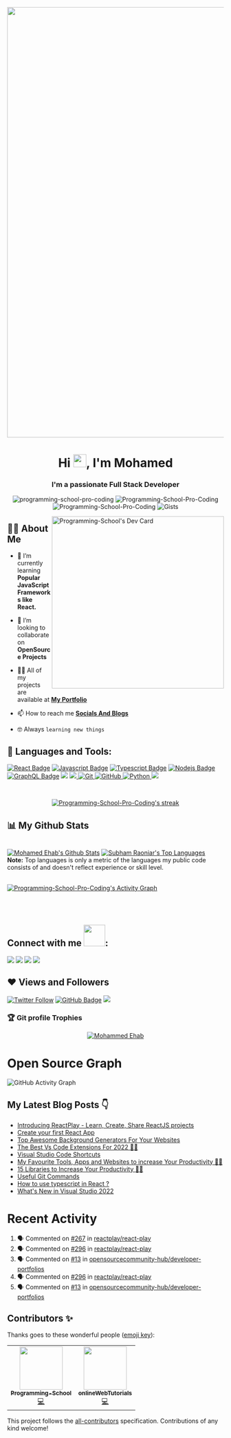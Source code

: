 <!-- ![Purple Welcome Canvas Banner](https://user-images.githubusercontent.com/96921717/152648473-9799d284-7e21-49ab-a07e-45d35bdc07fb.png) -->
<!-- <img src="Blue and Yellow Geometric Businessman Facebook Cover.gif"> -->
<!-- <img src="standard.gif" align="right" width="400"> -->
<img src="standard (2).gif" align="center" width="1000">

<h1 align="center">Hi <img src="https://raw.githubusercontent.com/MartinHeinz/MartinHeinz/master/wave.gif" width="30px">, I'm Mohamed</h1>
<h3 align="center">I'm a passionate Full Stack Developer</h3>

<p align="center"> <img src="https://komarev.com/ghpvc/?username=Programming-School-Pro-Coding&label=Profile%20views&color=0e75b6&style=flat" alt="programming-school-pro-coding" />
		   <img src="https://badges.pufler.dev/repos/programming-school-pro-coding" alt="Programming-School-Pro-Coding" />
		   <img src="https://img.shields.io/github/followers/Programming-School-Pro-Coding?label=Followers" alt="Programming-School-Pro-Coding" />
		   <img src="https://badges.pufler.dev/gists/Programming-School-Pro-Coding" alt="Gists" />
</p>

<!-- <img src="standard (1).gif" align="right" width="400"/> -->
<a href="https://app.daily.dev/Mohamed_Ehab"><img src="https://api.daily.dev/devcards/ed49ae7194bc40a298676373c974b702.png?r=jai" width="400" align="right" alt="Programming-School's Dev Card"/></a>


## 🙋‍♂️ About Me

- 🌱 I’m currently learning **Popular JavaScript Frameworks like React.**

- 👯 I’m looking to collaborate on **OpenSource Projects**

- 👨‍💻 All of my projects are available at **[My Portfolio](https://mohamed-ehab-portfolio.vercel.app)**

- 📫 How to reach me **[Socials And Blogs](https://linktr.ee/Programming_School)**

- :nerd_face: Always `learning new things`







## 🚀 Languages and Tools:

<!-- <p align="left"> 
    <a href="https://reactjs.org/" target="_blank"> <img src="https://img.icons8.com/color/48/000000/react-native.png"/> </a>
    <a href="https://developer.mozilla.org/en-US/docs/Web/JavaScript" target="_blank"> <img src="https://img.icons8.com/color/48/000000/javascript.png"/> </a> 
    <a href="https://www.w3.org/html/" target="_blank"> <img src="https://img.icons8.com/color/48/000000/html-5.png"/> </a> 
    <a href="https://www.w3schools.com/css/" target="_blank"> <img src="https://img.icons8.com/color/48/000000/css3.png"/> </a> 
    <a href="https://getbootstrap.com" target="_blank"> <img src="https://img.icons8.com/color/48/000000/bootstrap.png"/> </a> 
    <a href="https://www.python.org" target="_blank"> <img src="https://img.icons8.com/color/48/000000/python.png"/> </a> 
    <a style="padding-right:8px;" href="https://nodejs.org" target="_blank"> <img src="https://img.icons8.com/color/48/000000/nodejs.png"/> </a> 
    <a style="padding-right:8px;" href="https://www.mysql.com/" target="_blank"> <img src="https://img.icons8.com/fluent/50/000000/mysql-logo.png"/> </a>
    <a href="https://www.mongodb.com/" target="_blank"> <img src="https://raw.githubusercontent.com/devicons/devicon/master/icons/mongodb/mongodb-original-wordmark.svg" alt="mongodb" width="48" height="48"/> </a>
    <a href="https://git-scm.com/" target="_blank"> <img src="https://img.icons8.com/color/48/000000/git.png"/> </a> 
    <a href="https://expressjs.com" target="_blank"> <img src="https://raw.githubusercontent.com/devicons/devicon/master/icons/express/express-original-wordmark.svg" alt="express" width="40" height="40"/> </a>
</p> -->

[![React Badge](https://img.shields.io/badge/-React-61DBFB?style=for-the-badge&labelColor=black&logo=react&logoColor=61DBFB)](#)  [![Javascript Badge](https://img.shields.io/badge/-Javascript-F0DB4F?style=for-the-badge&labelColor=black&logo=javascript&logoColor=F0DB4F)](#) [![Typescript Badge](https://img.shields.io/badge/-Typescript-007acc?style=for-the-badge&labelColor=black&logo=typescript&logoColor=007acc)](#) [![Nodejs Badge](https://img.shields.io/badge/-Nodejs-3C873A?style=for-the-badge&labelColor=black&logo=node.js&logoColor=3C873A)](#) [![GraphQL Badge](https://img.shields.io/badge/-GraphQl-e535ab?style=for-the-badge&labelColor=black&logo=node.js&logoColor=e535ab)](#)
<img src="https://img.shields.io/badge/-HTML-c58545?style=for-the-badge&logo=html5&logoColor=c58545&labelColor=282828">
<img src="https://img.shields.io/badge/-CSS-d1a01f?style=for-the-badge&logo=css3&logoColor=d1a01f&labelColor=282828"><a href="https://git-scm.com/" target="_blank"> <img src="https://img.shields.io/badge/GIT-E44C30?style=for-the-badge&logo=git&logoColor=white" alt="Git"/> </a>
<a href="https://github.com/Programming-School-Pro-Coding" target="_blank"> <img src="https://img.shields.io/badge/GitHub-100000?style=for-the-badge&logo=github&logoColor=white" alt="GitHub"/>
    <a href="https://www.python.org" target="_blank"> <img src="https://img.shields.io/badge/Python-FFD43B?style=for-the-badge&logo=python&logoColor=darkgreen" alt="Python"/> </a>
    <a href="https://code.visualstudio.com"><img src="https://camo.githubusercontent.com/42ada9cc774b9d2b4cf35691820a881d70657ae42c3a074f00c7e9add6352361/68747470733a2f2f696d672e736869656c64732e696f2f62616467652f56697375616c5f53747564696f5f436f64652d3030373844343f7374796c653d666f722d7468652d6261646765266c6f676f3d76697375616c25323073747564696f253230636f6465266c6f676f436f6c6f723d7768697465" /></a>

<br/>

<p align="center">
    <a href="https://mohamed-ehab-portfolio.vercel.app" target="_blank">
        <img title="🔥 Get streak stats for your profile at git.io/streak-stats" alt="Programming-School-Pro-Coding's streak" src="https://github-readme-streak-stats.herokuapp.com/?user=Programming-School-Pro-Coding&theme=black-ice&hide_border=true&stroke=0000&background=060A0CD0"/>
    </a>
</p>

## 📊 My Github Stats

  <br/>
    <a href="https://mohamed-ehab-portfolio.vercel.app" target="_blank"><img alt="Mohamed Ehab's Github Stats" src="https://github-readme-stats.vercel.app/api?username=Programming-School-Pro-Coding&show_icons=true&count_private=true&theme=react&hide_border=true&bg_color=0D1117" /></a>
  <a href="https://mohamed-ehab-portfolio.vercel.app" target="_blank"><img alt="Subham Raoniar's Top Languages" src="https://github-readme-stats.vercel.app/api/top-langs/?username=Programming-School-Pro-Coding&langs_count=8&count_private=true&layout=compact&theme=react&hide_border=true&bg_color=0D1117" /></a>
  <br/>
  <b>Note:</b> Top languages is only a metric of the languages my public code consists of and doesn't reflect experience or skill level.


<br/>
<br/>

<a href="https://mohamed-ehab-portfolio.vercel.app"  target="_blank"><img alt="Programming-School-Pro-Coding's Activity Graph" src="https://activity-graph.herokuapp.com/graph?username=Programming-School-Pro-Coding&bg_color=0D1117&color=5BCDEC&line=5BCDEC&point=FFFFFF&hide_border=true" /></a>

<br/>
<br/>

## Connect with me <img src="https://raw.githubusercontent.com/ShahriarShafin/ShahriarShafin/main/Assets/handshake.gif" width="50px" />:
<p align="left">

<a href = "https://www.linkedin.com/in/mohamed-ehab-164193208"><img src="https://img.icons8.com/fluent/48/000000/linkedin.png"/></a>
<a href = "https://twitter.com/Programing_Pro"><img src="https://img.icons8.com/fluent/48/000000/twitter.png"/></a>
<a href = "https://www.instagram.com/mohamed_ehab_pro/"><img src="https://img.icons8.com/fluent/48/000000/instagram-new.png"/></a>
<a href = "http://www.youtube.com/channel/UC1YTVmV31RZV2oie1kKpJkw"><img src="https://img.icons8.com/color/48/000000/youtube-play.png"/></a>

</p>

## ❤ Views and Followers
<a href="https://twitter.com/Programing_Pro">![Twitter Follow](https://img.shields.io/twitter/follow/Programing_Pro?label=Follow%20Me&style=for-the-badge)</a>
<a href="https://github.com/Programming-School-Pro-Coding?tab=followers"><img src="https://img.shields.io/github/followers/Programming-School-Pro-Coding?label=Followers&style=for-the-badge" alt="GitHub Badge"></a>
<a href="https://youtube.com/channel/UC1YTVmV31RZV2oie1kKpJkw"><img src="https://img.shields.io/youtube/channel/views/UC1YTVmV31RZV2oie1kKpJkw?color=%23333333&label=Programming%20School&style=for-the-badge" /></a>

### :trophy: Git profile Trophies

<p align="center"> <a href="https://github.com/ryo-ma/github-profile-trophy"><img src="https://github-profile-trophy.vercel.app/?username=Programming-School-Pro-Coding&layout=compact&theme=algolia" alt="Mohammed Ehab" /></a> </p>

# Open Source Graph
![GitHub Activity Graph](https://activity-graph.herokuapp.com/graph?username=Programming-School-Pro-Coding&theme=dracula&hide_border=true)
	
## My Latest Blog Posts 👇
<!-- HASHNODE_BLOG:START -->
- [Introducing ReactPlay - Learn, Create, Share ReactJS projects](https://programming-school.hashnode.dev//introducing-reactplay-learn-create-share-reactjs-projects)
- [Create your first React App](https://programming-school.hashnode.dev//create-your-first-react-app)
- [Top Awesome Background Generators For Your Websites](https://programming-school.hashnode.dev//top-awesome-background-generators-for-your-websites)
- [The Best Vs Code Extensions For 2022 💪💪](https://programming-school.hashnode.dev//the-best-vs-code-extensions-for-2022)
- [Visual Studio Code Shortcuts](https://programming-school.hashnode.dev//visual-studio-code-shortcuts)
- [My Favourite Tools, Apps and Websites to increase Your Productivity 🎨🚀](https://programming-school.hashnode.dev//my-favourite-tools-apps-and-websites-to-increase-your-productivity)
- [15 Libraries to Increase Your Productivity 🎨🚀](https://programming-school.hashnode.dev//15-libraries-to-increase-your-productivity)
- [Useful Git Commands](https://programming-school.hashnode.dev//useful-git-commands)
- [How to use typescript in React ?](https://programming-school.hashnode.dev//how-to-use-typescript-in-react)
- [What's New in Visual Studio 2022](https://programming-school.hashnode.dev//whats-new-in-visual-studio-2022)
<!-- HASHNODE_BLOG:END -->
	
# Recent Activity
<!--START_SECTION:activity-->
1. 🗣 Commented on [#267](https://github.com/reactplay/react-play/issues/267) in [reactplay/react-play](https://github.com/reactplay/react-play)
2. 🗣 Commented on [#296](https://github.com/reactplay/react-play/issues/296) in [reactplay/react-play](https://github.com/reactplay/react-play)
3. 🗣 Commented on [#13](https://github.com/opensourcecommunity-hub/developer-portfolios/issues/13) in [opensourcecommunity-hub/developer-portfolios](https://github.com/opensourcecommunity-hub/developer-portfolios)
4. 🗣 Commented on [#296](https://github.com/reactplay/react-play/issues/296) in [reactplay/react-play](https://github.com/reactplay/react-play)
5. 🗣 Commented on [#13](https://github.com/opensourcecommunity-hub/developer-portfolios/issues/13) in [opensourcecommunity-hub/developer-portfolios](https://github.com/opensourcecommunity-hub/developer-portfolios)
<!--END_SECTION:activity-->
	
## Contributors ✨

Thanks goes to these wonderful people ([emoji key](https://allcontributors.org/docs/en/emoji-key)):

<!-- ALL-CONTRIBUTORS-LIST:START - Do not remove or modify this section -->
<!-- prettier-ignore-start -->
<!-- markdownlint-disable -->
<table>
  <tr>
	  <td align="center"><a href="https://mohamed-ehab-portfolio.vercel.app/"><img src="https://avatars.githubusercontent.com/u/96921717?v=4?s=100" width="100px;" alt=""/><br /><sub><b>Programming-School</b></sub></a><br /><a href="https://github.com/Programming-School-Pro-Coding/Programming-School-Pro-Coding/commits?author=Programming-School-Pro-Coding" title="Code">💻</a></td>
    <td align="center"><a href="https://github.com/onlineWebTutorials"><img src="https://avatars.githubusercontent.com/u/96112266?v=4?s=100" width="100px;" alt=""/><br /><sub><b>onlineWebTutorials</b></sub></a><br /><a href="https://github.com/Programming-School-Pro-Coding/Programming-School-Pro-Coding/commits?author=onlineWebTutorials" title="Code">💻</a></td>
  </tr>
</table>

<!-- markdownlint-restore -->
<!-- prettier-ignore-end -->

<!-- ALL-CONTRIBUTORS-LIST:END -->

This project follows the [all-contributors](https://github.com/all-contributors/all-contributors) specification. Contributions of any kind welcome!

